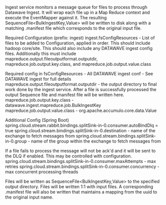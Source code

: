 Ingest service monitors a message queue for files to process through Datawave Ingest. It will wrap each file up in a Map Reduce context and execute the EventMapper against it. The resulting SequenceFile<BulkIngestKey,Value> will be written to disk along with a matching .manifest file which corresponds to the original input file.

Required Configuration (prefix: ingest)
ingest.fsConfigResources - List of files to be added to Configuration, applied in order. This should include hadoop core/site. This should also include any DATAWAVE ingest config files. Additionally this must include mapreduce.output.fileoutputformat.outputdir, mapreduce.job.output.key.class, and mapreduce.job.output.value.class

Required config in fsConfigResources - 
All DATAWAVE ingest conf - See DATAWAVE ingest for full details
mapreduce.output.fileoutputformat.outputdir - the output directory to final work done by the ingest service. After a file is successfully processed the output Sequence file and manifest file will be written here.
mapreduce.job.output.key.class - datawave.ingest.mapreduce.job.BulkIngestKey
mapreduce.job.output.value.class - org.apache.accumulo.core.data.Value

Additional Config (Spring Boot)
spring.cloud.stream.rabbit.bindings.splitSink-in-0.consumer.autoBindDlq = true
spring.cloud.stream.bindings.splitSink-in-0.destination - name of the exchange to fetch messages from
spring.cloud.stream.bindings.splitSink-in-0.group - name of the group within the exchange to fetch messages from

If a file fails to process the message will not be ack'd and it will be sent to the DLQ if enabled. This may be controlled with configuration.
spring.cloud.stream.bindings.splitSink-in-0.consumer.maxAttempts - max retries
spring.cloud.stream.bindings.splitSink-in-0.consumer.concurrency - max concurrent processing threads

Files will be written as SequenceFile<BulkIngestKey,Value> to the specified output directory. Files will be written 1:1 with input files. A corresponding .manifest file will also be written that maintains a mapping from the uuid to the original input name.